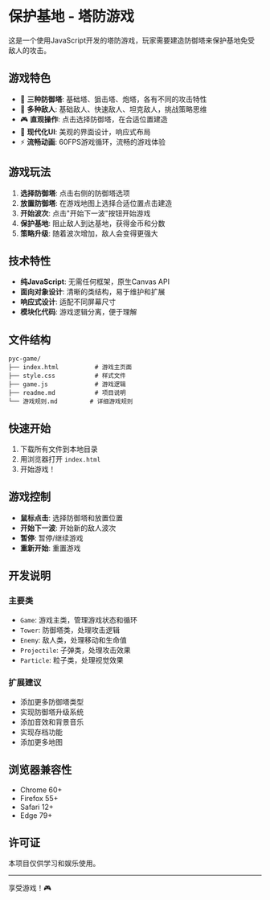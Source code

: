 # 保护基地 - 塔防游戏

这是一个使用JavaScript开发的塔防游戏，玩家需要建造防御塔来保护基地免受敌人的攻击。

## 游戏特色

- 🏰 **三种防御塔**: 基础塔、狙击塔、炮塔，各有不同的攻击特性
- 👾 **多种敌人**: 基础敌人、快速敌人、坦克敌人，挑战策略思维
- 🎮 **直观操作**: 点击选择防御塔，在合适位置建造
- 🎨 **现代化UI**: 美观的界面设计，响应式布局
- ⚡ **流畅动画**: 60FPS游戏循环，流畅的游戏体验

## 游戏玩法

1. **选择防御塔**: 点击右侧的防御塔选项
2. **放置防御塔**: 在游戏地图上选择合适位置点击建造
3. **开始波次**: 点击"开始下一波"按钮开始游戏
4. **保护基地**: 阻止敌人到达基地，获得金币和分数
5. **策略升级**: 随着波次增加，敌人会变得更强大

## 技术特性

- **纯JavaScript**: 无需任何框架，原生Canvas API
- **面向对象设计**: 清晰的类结构，易于维护和扩展
- **响应式设计**: 适配不同屏幕尺寸
- **模块化代码**: 游戏逻辑分离，便于理解

## 文件结构

```
pyc-game/
├── index.html          # 游戏主页面
├── style.css           # 样式文件
├── game.js             # 游戏逻辑
├── readme.md           # 项目说明
└── 游戏规则.md         # 详细游戏规则
```

## 快速开始

1. 下载所有文件到本地目录
2. 用浏览器打开 `index.html`
3. 开始游戏！

## 游戏控制

- **鼠标点击**: 选择防御塔和放置位置
- **开始下一波**: 开始新的敌人波次
- **暂停**: 暂停/继续游戏
- **重新开始**: 重置游戏

## 开发说明

### 主要类

- `Game`: 游戏主类，管理游戏状态和循环
- `Tower`: 防御塔类，处理攻击逻辑
- `Enemy`: 敌人类，处理移动和生命值
- `Projectile`: 子弹类，处理攻击效果
- `Particle`: 粒子类，处理视觉效果

### 扩展建议

- 添加更多防御塔类型
- 实现防御塔升级系统
- 添加音效和背景音乐
- 实现存档功能
- 添加更多地图

## 浏览器兼容性

- Chrome 60+
- Firefox 55+
- Safari 12+
- Edge 79+

## 许可证

本项目仅供学习和娱乐使用。

---

享受游戏！🎮